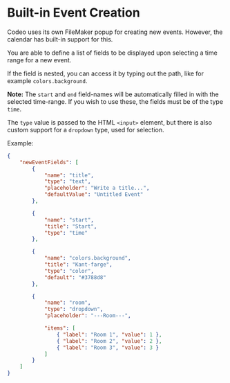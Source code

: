 # Built-in Event Creation
Codeo uses its own FileMaker popup for creating new events.
However, the calendar has built-in support for this.

You are able to define a list of fields to be displayed
upon selecting a time range for a new event.

If the field is nested, you can access it by typing out the path, like for example `colors.background`.  

**Note:** The `start` and `end` field-names will be automatically
filled in with the selected time-range. If you wish to use these,
the fields must be of the type `time`.

The `type` value is passed to the HTML `<input>` element, but there is also custom support for
a `dropdown` type, used for selection.

Example:
```json
{
    "newEventFields": [
        {
            "name": "title",
            "type": "text",
            "placeholder": "Write a title...",
            "defaultValue": "Untitled Event"
        },

        {
            "name": "start",
            "title": "Start",
            "type": "time"
        },

        {
            "name": "colors.background",
            "title": "Kant-farge",
            "type": "color",
            "default": "#3788d8"
        },  

        {
            "name": "room",
            "type": "dropdown",
            "placeholder": "---Room---",

            "items": [
                { "label": "Room 1", "value": 1 },
                { "label": "Room 2", "value": 2 },
                { "label": "Room 3", "value": 3 }
            ]
        }
    ]
}
```